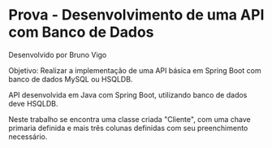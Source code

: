 # Prova - Desenvolvimento de uma API com Banco de Dados

Desenvolvido por Bruno Vigo

Objetivo: Realizar a implementação de uma API básica em Spring Boot com banco de dados MySQL ou HSQLDB. 

API desenvolvida em Java com Spring Boot, utilizando banco de dados deve HSQLDB.

Neste trabalho se encontra uma classe criada "Cliente", com uma chave primaria definida e mais três colunas definidas com seu preenchimento necessário.


